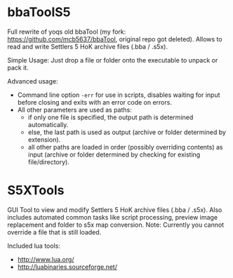 # bbaToolS5

Full rewrite of yoqs old bbaTool (my fork: https://github.com/mcb5637/bbaTool, original repo got deleted).
Allows to read and write Settlers 5 HoK archive files (.bba / .s5x).

Simple Usage: Just drop a file or folder onto the executable to unpack or pack it.

Advanced usage:
- Command line option `-err` for use in scripts, disables waiting for input before closing and exits with an error code on errors.
- All other parameters are used as paths:
  - if only one file is specified, the output path is determined automatically.
  - else, the last path is used as output (archive or folder determined by extension).
  - all other paths are loaded in order (possibly overriding contents) as input (archive or folder determined by checking for existing file/directory).

# S5XTools

GUI Tool to view and modify Settlers 5 HoK archive files (.bba / .s5x).
Also includes automated common tasks like script processing, preview image replacement and folder to s5x map conversion.
Note: Currently you cannot override a file that is still loaded.


Included lua tools:
- http://www.lua.org/
- http://luabinaries.sourceforge.net/
